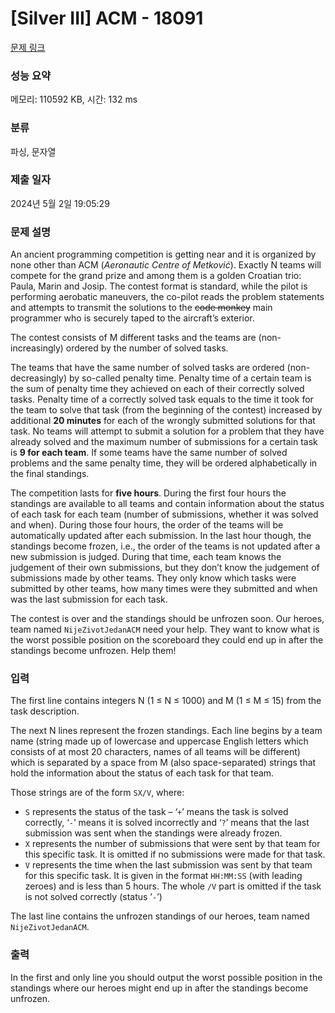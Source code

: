 # [Silver III] ACM - 18091 

[문제 링크](https://www.acmicpc.net/problem/18091) 

### 성능 요약

메모리: 110592 KB, 시간: 132 ms

### 분류

파싱, 문자열

### 제출 일자

2024년 5월 2일 19:05:29

### 문제 설명

<p>An ancient programming competition is getting near and it is organized by none other than ACM (<em>Aeronautic Centre of Metković</em>). Exactly N teams will compete for the grand prize and among them is a golden Croatian trio: Paula, Marin and Josip. The contest format is standard, while the pilot is performing aerobatic maneuvers, the co-pilot reads the problem statements and attempts to transmit the solutions to the <s>code monkey</s> main programmer who is securely taped to the aircraft’s exterior.</p>

<p>The contest consists of M different tasks and the teams are (non-increasingly) ordered by the number of solved tasks.</p>

<p>The teams that have the same number of solved tasks are ordered (non-decreasingly) by so-called penalty time. Penalty time of a certain team is the sum of penalty time they achieved on each of their correctly solved tasks. Penalty time of a correctly solved task equals to the time it took for the team to solve that task (from the beginning of the contest) increased by additional <strong>20 minutes</strong> for each of the wrongly submitted solutions for that task. No teams will attempt to submit a solution for a problem that they have already solved and the maximum number of submissions for a certain task is <strong>9 for each team</strong>. If some teams have the same number of solved problems and the same penalty time, they will be ordered alphabetically in the final standings.</p>

<p>The competition lasts for <strong>five hours</strong>. During the first four hours the standings are available to all teams and contain information about the status of each task for each team (number of submissions, whether it was solved and when). During those four hours, the order of the teams will be automatically updated after each submission. In the last hour though, the standings become frozen, i.e., the order of the teams is not updated after a new submission is judged. During that time, each team knows the judgement of their own submissions, but they don’t know the judgement of submissions made by other teams. They only know which tasks were submitted by other teams, how many times were they submitted and when was the last submission for each task.</p>

<p>The contest is over and the standings should be unfrozen soon. Our heroes, team named <code>NijeZivotJedanACM</code> need your help. They want to know what is the worst possible position on the scoreboard they could end up in after the standings become unfrozen. Help them!</p>

### 입력 

 <p>The first line contains integers N (1 ≤ N ≤ 1000) and M (1 ≤ M ≤ 15) from the task description.</p>

<p>The next N lines represent the frozen standings. Each line begins by a team name (string made up of lowercase and uppercase English letters which consists of at most 20 characters, names of all teams will be different) which is separated by a space from M (also space-separated) strings that hold the information about the status of each task for that team.</p>

<p>Those strings are of the form <code>SX/V</code>, where:</p>

<ul>
	<li><code>S</code> represents the status of the task – ‘<code>+</code>’ means the task is solved correctly, ‘<code>-</code>’ means it is solved incorrectly and ‘<code>?</code>’ means that the last submission was sent when the standings were already frozen.</li>
	<li><code>X</code> represents the number of submissions that were sent by that team for this specific task. It is omitted if no submissions were made for that task.</li>
	<li><code>V</code> represents the time when the last submission was sent by that team for this specific task. It is given in the format <code>HH:MM:SS</code> (with leading zeroes) and is less than 5 hours. The whole <code>/V</code> part is omitted if the task is not solved correctly (status ’<code>-</code>’)</li>
</ul>

<p>The last line contains the unfrozen standings of our heroes, team named <code>NijeZivotJedanACM</code>.</p>

### 출력 

 <p>In the first and only line you should output the worst possible position in the standings where our heroes might end up in after the standings become unfrozen.</p>

